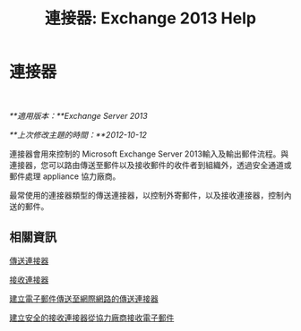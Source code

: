 ﻿---
title: '連接器: Exchange 2013 Help'
TOCTitle: 連接器
ms:assetid: 73559b0c-fc0e-41fd-84df-d07442137a0c
ms:mtpsurl: https://technet.microsoft.com/zh-tw/library/JJ657461(v=EXCHG.150)
ms:contentKeyID: 50473483
ms.date: 05/21/2018
mtps_version: v=EXCHG.150
ms.translationtype: MT
---

# 連接器

 

_**適用版本：**Exchange Server 2013_

_**上次修改主題的時間：**2012-10-12_

連接器會用來控制的 Microsoft Exchange Server 2013輸入及輸出郵件流程。與連接器，您可以路由傳送至郵件以及接收郵件的收件者到組織外，透過安全通道或郵件處理 appliance 協力廠商。

最常使用的連接器類型的傳送連接器，以控制外寄郵件，以及接收連接器，控制內送的郵件。

## 相關資訊

[傳送連接器](send-connectors-exchange-2013-help.md)

[接收連接器](receive-connectors-exchange-2013-help.md)

[建立電子郵件傳送至網際網路的傳送連接器](create-a-send-connector-for-email-sent-to-the-internet-exchange-2013-help.md)

[建立安全的接收連接器從協力廠商接收電子郵件](create-a-secure-receive-connector-to-receive-email-from-a-partner-exchange-2013-help.md)

